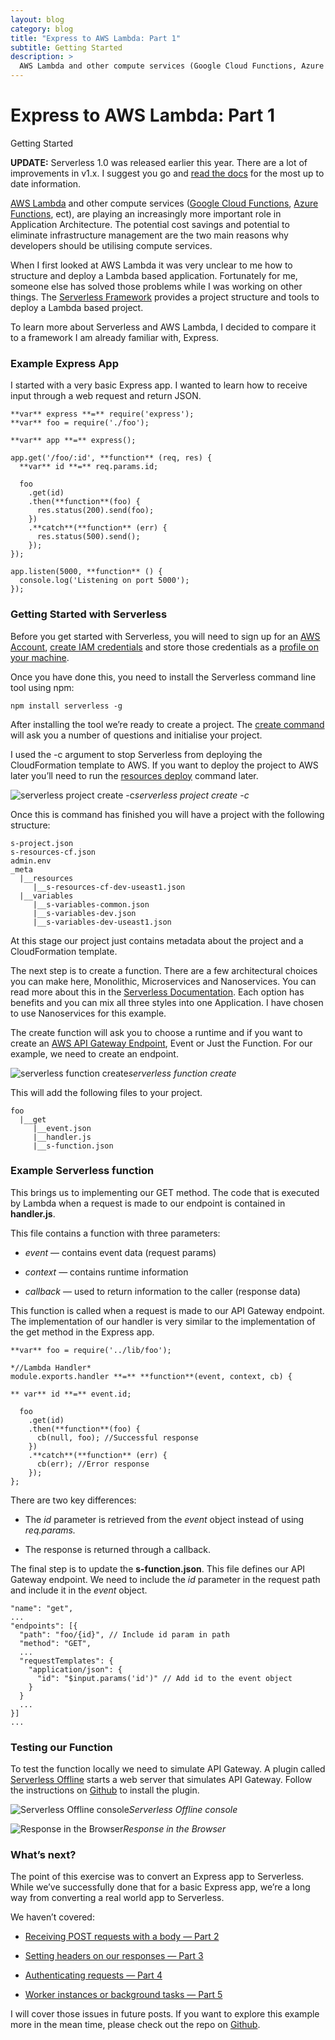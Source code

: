 ```yaml
---
layout: blog
category: blog
title: "Express to AWS Lambda: Part 1"
subtitle: Getting Started
description: >
  AWS Lambda and other compute services (Google Cloud Functions, Azure Functions, ect), are playing an increasingly more important role in Application Architecture...
---
```


# Express to AWS Lambda: Part 1

Getting Started

**UPDATE:** Serverless 1.0 was released earlier this year. There are a lot of improvements in v1.x. I suggest you go and [read the docs](https://serverless.com/framework/) for the most up to date information.

[AWS Lambda](https://aws.amazon.com/lambda/) and other compute services ([Google Cloud Functions](https://cloud.google.com/functions/docs/), [Azure Functions](https://azure.microsoft.com/en-us/services/functions/), ect), are playing an increasingly more important role in Application Architecture. The potential cost savings and potential to eliminate infrastructure management are the two main reasons why developers should be utilising compute services.

When I first looked at AWS Lambda it was very unclear to me how to structure and deploy a Lambda based application. Fortunately for me, someone else has solved those problems while I was working on other things. The [Serverless Framework](https://github.com/serverless/serverless) provides a project structure and tools to deploy a Lambda based project.

To learn more about Serverless and AWS Lambda, I decided to compare it to a framework I am already familiar with, Express.

### Example Express App

I started with a very basic Express app. I wanted to learn how to receive input through a web request and return JSON.

    **var** express **=** require('express');
    **var** foo = require('./foo');
    
    **var** app **=** express();
    
    app.get('/foo/:id', **function** (req, res) {
      **var** id **=** req.params.id;
    
      foo
        .get(id)
        .then(**function**(foo) {
          res.status(200).send(foo);
        })
        .**catch**(**function** (err) {
          res.status(500).send();
        });
    });
    
    app.listen(5000, **function** () {
      console.log('Listening on port 5000');
    });

### Getting Started with Serverless

Before you get started with Serverless, you will need to sign up for an [AWS Account](http://aws.amazon.com/), [create IAM credentials](http://docs.aws.amazon.com/IAM/latest/UserGuide/id_credentials_access-keys.html) and store those credentials as a [profile on your machine](http://docs.aws.amazon.com/cli/latest/userguide/cli-chap-getting-started.html).

Once you have done this, you need to install the Serverless command line tool using npm:

    npm install serverless -g

After installing the tool we’re ready to create a project. The [create command](http://docs.serverless.com/docs/commands-overview) will ask you a number of questions and initialise your project.

I used the -c argument to stop Serverless from deploying the CloudFormation template to AWS. If you want to deploy the project to AWS later you’ll need to run the [resources deploy](http://docs.serverless.com/docs/resources-deploy) command later.

![serverless project create -c](/static/medium/4776-1*iALKLWekWMsdppfk3r96tg.png)*serverless project create -c*

Once this is command has finished you will have a project with the following structure:

    s-project.json
    s-resources-cf.json
    admin.env
    _meta
      |__resources
         |__s-resources-cf-dev-useast1.json
      |__variables
         |__s-variables-common.json
         |__s-variables-dev.json
         |__s-variables-dev-useast1.json

At this stage our project just contains metadata about the project and a CloudFormation template.

The next step is to create a function. There are a few architectural choices you can make here, Monolithic, Microservices and Nanoservices. You can read more about this in the [Serverless Documentation](http://docs.serverless.com/docs/application-architectures). Each option has benefits and you can mix all three styles into one Application. I have chosen to use Nanoservices for this example.

The create function will ask you to choose a runtime and if you want to create an [AWS API Gateway Endpoint](https://aws.amazon.com/api-gateway/), Event or Just the Function. For our example, we need to create an endpoint.

![serverless function create](/static/medium/3372-1*-bqpjVGnXtMj7vCKkzBedg.png)*serverless function create*

This will add the following files to your project.

    foo
      |__get
         |__event.json
         |__handler.js
         |__s-function.json

### Example Serverless function

This brings us to implementing our GET method. The code that is executed by Lambda when a request is made to our endpoint is contained in **handler.js**.

This file contains a function with three parameters:

* *event* — contains event data (request params)

* *context* — contains runtime information

* *callback* — used to return information to the caller (response data)

This function is called when a request is made to our API Gateway endpoint. The implementation of our handler is very similar to the implementation of the get method in the Express app.

    **var** foo = require('../lib/foo');

    *//Lambda Handler*
    module.exports.handler **=** **function**(event, context, cb) {

    ** var** id **=** event.id;
    
      foo
        .get(id)
        .then(**function**(foo) {
          cb(null, foo); //Successful response
        })
        .**catch**(**function** (err) {
          cb(err); //Error response
        });
    };

There are two key differences:

* The *id* parameter is retrieved from the *event* object instead of using *req.params.*

* The response is returned through a callback.

The final step is to update the **s-function.json**. This file defines our API Gateway endpoint. We need to include the *id* parameter in the request path and include it in the *event* object.

    "name": "get",
    ...
    "endpoints": [{
      "path": "foo/{id}", // Include id param in path
      "method": "GET",
      ...
      "requestTemplates": {
        "application/json": {
          "id": "$input.params('id')" // Add id to the event object
        }
      }
      ...
    }]
    ...

### Testing our Function

To test the function locally we need to simulate API Gateway. A plugin called [Serverless Offline](https://github.com/dherault/serverless-offline) starts a web server that simulates API Gateway. Follow the instructions on [Github](https://github.com/dherault/serverless-offline) to install the plugin.

![Serverless Offline console](/static/medium/2228-1*Hg_NaC7K0uCAVTQx1jUIAQ.png)*Serverless Offline console*

![Response in the Browser](/static/medium/2072-1*o6DQHmytc8dfEaI9t_uxQw.png)*Response in the Browser*

### What’s next?

The point of this exercise was to convert an Express app to Serverless. While we’ve successfully done that for a basic Express app, we’re a long way from converting a real world app to Serverless.

We haven’t covered:

* [Receiving POST requests with a body — Part 2](https://medium.com/@johncmckim/express-to-aws-lambda-part-2-f5183389a3ec)

* [Setting headers on our responses — Part 3](https://medium.com/@johncmckim/express-to-aws-lambda-part-3-eca9a442f9ff)

* [Authenticating requests — Part 4](https://medium.com/@johncmckim/express-to-aws-lambda-part-4-22257f71385f)

* [Worker instances or background tasks — Part 5](https://medium.com/@johncmckim/express-to-aws-lambda-part-5-dcde1532279c)

I will cover those issues in future posts. If you want to explore this example more in the mean time, please check out the repo on [Github](https://github.com/johncmckim/express-to-aws-lambda/tree/1-basic).
